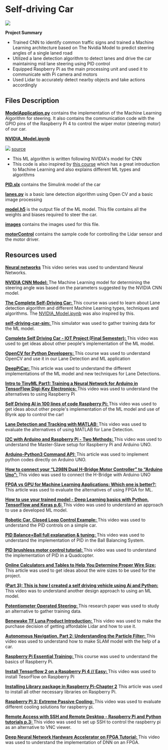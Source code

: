 # Self-driving Car
![](/images/pic01.jpg)

**Project Summary**

- Trained CNN to identify common traffic signs and trained a Machine Learning architecture based on The Nvidia Model to predict steering angles of a single laned road
- Utilized a lane detection algorithm to detect lanes and drive the car maintaining mid lane steering using PID control
- Equipped Raspberry Pi as the main processing unit and used it to communicate with Pi camera and motors
- Used Lidar to accurately detect nearby objects and take actions accordingly

## Files Description

**[ModelApplication.py](/ModelApplication.py)** contains the implementation of the Machine Learning Algorithm for steering. It also contains the communication code with the GPIO pins of the Raspberry Pi 4 to control the wiper motor (steering motor) of our car. 

**[NVIDIA_Model.ipynb](/NVIDIA_Model.ipynb)**

![](/images/cnn-architecture.png)
[source](https://www.google.com/url?sa=i&url=https%3A%2F%2Fdeveloper.nvidia.com%2Fblog%2Fdeep-learning-self-driving-cars%2F&psig=AOvVaw0MfS5_e0LZlX-ZPg8U-KUy&ust=1617740053200000&source=images&cd=vfe&ved=0CAIQjRxqFwoTCPitwLz15-8CFQAAAAAdAAAAABAD)

- This ML algorithm is written following NVIDIA's model for CNN
- This code is also inspired by [this course](https://www.udemy.com/course/applied-deep-learningtm-the-complete-self-driving-car-course/) which has a great introduction to Machine Learning and also explains different ML types and algorithms 

**[PID.slx](/PID.slx)** contains the Simulink model of the car

**[lanes.py](/lanes.py)** is a basic lane detection algorithm using Open CV and a basic image processing

**[model.h5](/model.h5)** is the output file of the ML model. This file contains all the weights and biases required to steer the car.

**[images](/images)** contains the images used for this file.

**[motorControl](/motorControl)** contains the sample code for controlling the Lidar sensor and the motor driver.

## Resources used

**[Neural networks](https://www.youtube.com/playlist?list=PLZHQObOWTQDNU6R1_67000Dx_ZCJB-3pi)** This video series was used to understand Neural Networks.

**[NVIDIA CNN Model: ](https://developer.nvidia.com/blog/deep-learning-self-driving-cars/)** The Machine Learning model for determining the steering angle was based on the parameters suggested by the NVIDIA CNN model.

**[The Complete Self-Driving Car: ](https://www.udemy.com/course/applied-deep-learningtm-the-complete-self-driving-car-course/)** This course was used to learn about Lane detection algorithm and different Machine Learning types, techniques and algorithms. The [NVIDIA_Model.ipynb](/NVIDIA_Model.ipynb) was also inspired by this. 

**[self-driving-car-sim: ](https://github.com/udacity/self-driving-car-sim)** This simulator was used to gather training data for the ML model.

**[Complete Self Driving Car - IOT Project (Final Semester): ](https://youtu.be/Xr0_vScJD8o)** This video was used to get ideas about other people's implementation of the ML model.

**[OpenCV for Python Developers: ](https://www.linkedin.com/learning/opencv-for-python-developers/get-started-with-opencv-and-python?u=57694233)** This course was used to understand OpenCV and use it in our Lane Detection and ML application

**[DeepPiCar: ](https://towardsdatascience.com/deeppicar-part-1-102e03c83f2c)** This article was used to understand the different implementations of the ML model and new techniques for Lane Detections.

**[Intro to TinyML Part1: Training a Neural Network for Arduino in TensorFlow Digi-Key Electronics: ](https://www.youtube.com/watch?v=BzzqYNYOcWc)** This video was used to understand the alternatives to using Raspberry Pi

**[Self Driving AI in 100 lines of code Raspberry Pi: ](https://www.youtube.com/watch?v=dS4-qgUByy4&t=3s)** This video was used to get ideas about other people's implementation of the ML model and use of Blynk app to control the car!

**[Lane Detection and Tracking with MATLAB: ](https://www.youtube.com/watch?v=SFqAAseL_1g)** This video was used to evaluate the alternatives of using MATLAB for Lane Detection.

**[I2C with Arduino and Raspberry Pi - Two Methods: ](https://www.youtube.com/watch?v=me7mhrRbspk)** This video was used to understand the Master-Slave setup for Raspberry Pi and Arduino UNO.

**[Arduino-Python3 Command API: ](https://pypi.org/project/arduino-python3/)** This article was used to implement python codes directly on Arduino UNO.

**[How to connect your “L298N Dual H-Bridge Motor Controller” to “Arduino Uno”: ](https://www.youtube.com/watch?v=OkHR1BZCcqA)** This video was used to connect the H-Bridge with Arduino UNO

**[FPGA vs GPU for Machine Learning Applications: Which one is better?: ](https://www.aldec.com/en/company/blog/167--fpgas-vs-gpus-for-machine-learning-applications-which-one-is-better)** This article was used to evaluate the alternatives of using FPGA for ML.

**[How to use your trained model - Deep Learning basics with Python, TensorFlow and Keras p.6: ](https://www.youtube.com/watch?v=A4K6D_gx2Iw&t=4s)** This video was used to understand an approach to use a developed ML model.

**[Robotic Car, Closed Loop Control Example: ](https://www.youtube.com/watch?v=LfydfvHyikM)** This video was used to understand the PID controls on a simple car.

**[PID Balance+Ball full explanation & tuning: ](https://www.youtube.com/watch?v=JFTJ2SS4xyA)** This video was used to understand the implementation of PID in the Ball Balancing System.

**[PID brushless motor control tutorial: ](https://www.youtube.com/watch?v=AN3yxIBAxTA)** This video was used to understand the implementation of PID in a Quadcopter.

**[Online Calculators and Tables to Help You Determine Proper Wire Size: ](http://wiresizecalculator.net/)** This article was used to get ideas about the wire sizes to be used for the project. 

**[(Part 3): This is how I created a self driving vehicle using Ai and Python: ](https://www.youtube.com/watch?v=n0RhimFSIDw&t=331s)** This video was to understand another design approach to using an ML model. 

**[Potentiometer Operated Steering: ](http://www.onlinejournal.in/IJIRV3I4/093.pdf)** This research paper was used to study an alternative to gather training data. 

**[Benewake TF Luna Product Introduction: ](https://www.youtube.com/watch?v=iLO75LWxVBA)** This video was used to make the purchase decision of getting affordable Lidar and how to use it. 

**[Autonomous Navigation, Part 2: Understanding the Particle Filter: ](https://www.youtube.com/watch?v=NrzmH_yerBU)** This video was used to understand how to make SLAM model with the help of a car. 

**[Raspberry Pi Essential Training: ](https://www.linkedin.com/learning/raspberry-pi-essential-training/transfering-the-exercise-files-to-the-pi?u=57694233)** This course was used to understand the basics of Raspberry Pi.

**[Install Tensorflow 2 on a Raspberry Pi 4 // Easy: ](https://www.youtube.com/watch?v=GNRg2P8Vqqs)** This video was used to install TesorFlow on Raspberry Pi

**[Installing Library package in Raspberry Pi-Chapter 2](https://www.pantechsolutions.net/blog/installing-library-packages-in-raspberry-pi/)** This article was used to install all other necessary libraries on Raspberry Pi.

**[Raspberry Pi 3: Extreme Passive Cooling: ](https://www.youtube.com/watch?v=1AYGnw6MwFM)** This video was used to evaluate different cooling solutions for raspberry pi.

**[Remote Access with SSH and Remote Desktop - Raspberry Pi and Python tutorials p.3: ](https://www.youtube.com/watch?v=IDqQIDL3LKg)** This video was used to set up SSH to control the raspberry pi as an alternative to VNC viewer.

**[Deep Neural Network Hardware Accelerator on FPGA Tutorial: ](https://www.youtube.com/watch?v=mA-b9qX1ySg)** This video was used to understand the implementation of DNN on an FPGA.
